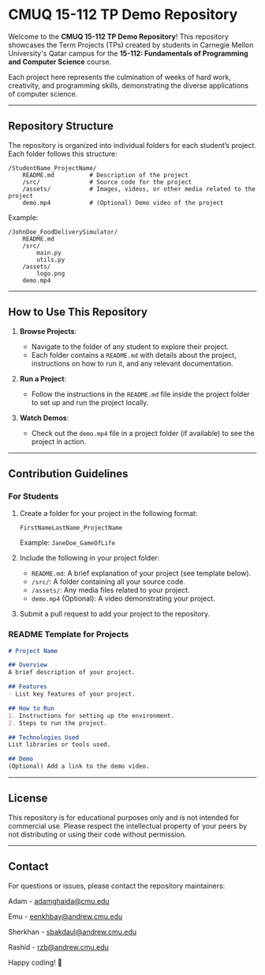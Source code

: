 # CMUQ 15-112 TP Demo Repository

Welcome to the **CMUQ 15-112 TP Demo Repository**! This repository showcases the Term Projects (TPs) created by students in Carnegie Mellon University's Qatar campus for the **15-112: Fundamentals of Programming and Computer Science** course. 

Each project here represents the culmination of weeks of hard work, creativity, and programming skills, demonstrating the diverse applications of computer science.

---

## Repository Structure

The repository is organized into individual folders for each student’s project. Each folder follows this structure:

```
/StudentName_ProjectName/
    README.md          # Description of the project
    /src/              # Source code for the project
    /assets/           # Images, videos, or other media related to the project
    demo.mp4           # (Optional) Demo video of the project
```

Example:
```
/JohnDoe_FoodDeliverySimulator/
    README.md
    /src/
        main.py
        utils.py
    /assets/
        logo.png
    demo.mp4
```

---

## How to Use This Repository

1. **Browse Projects**:
   - Navigate to the folder of any student to explore their project.
   - Each folder contains a `README.md` with details about the project, instructions on how to run it, and any relevant documentation.

2. **Run a Project**:
   - Follow the instructions in the `README.md` file inside the project folder to set up and run the project locally.

3. **Watch Demos**:
   - Check out the `demo.mp4` file in a project folder (if available) to see the project in action.

---

## Contribution Guidelines

### For Students

1. Create a folder for your project in the following format:
   ```
   FirstNameLastName_ProjectName
   ```
   Example: `JaneDoe_GameOfLife`

2. Include the following in your project folder:
   - `README.md`: A brief explanation of your project (see template below).
   - `/src/`: A folder containing all your source code.
   - `/assets/`: Any media files related to your project.
   - `demo.mp4` (Optional): A video demonstrating your project.

3. Submit a pull request to add your project to the repository.

### README Template for Projects
```markdown
# Project Name

## Overview
A brief description of your project.

## Features
- List key features of your project.

## How to Run
1. Instructions for setting up the environment.
2. Steps to run the project.

## Technologies Used
List libraries or tools used.

## Demo
(Optional) Add a link to the demo video.
```

---

## License
This repository is for educational purposes only and is not intended for commercial use. Please respect the intellectual property of your peers by not distributing or using their code without permission.

---

## Contact
For questions or issues, please contact the repository maintainers:

Adam - adamghaida@cmu.edu

Emu - eenkhbay@andrew.cmu.edu

Sherkhan - sbakdaul@andrew.cmu.edu

Rashid - rzb@andrew.cmu.edu

Happy coding! 🎉
